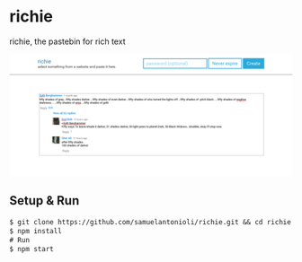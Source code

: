 # richie

richie, the pastebin for rich text

![# Screenshot](screenshot.png)

## Setup & Run

    $ git clone https://github.com/samuelantonioli/richie.git && cd richie
    $ npm install
    # Run
    $ npm start
